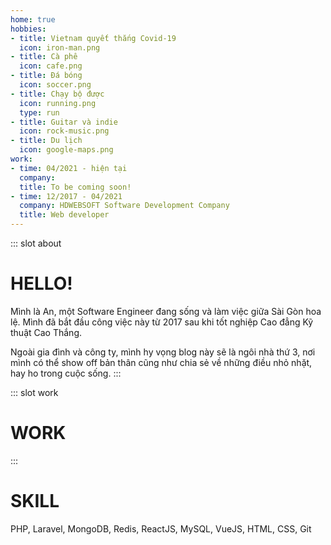 ```yaml
---
home: true
hobbies:
- title: Vietnam quyết thắng Covid-19
  icon: iron-man.png
- title: Cà phê
  icon: cafe.png
- title: Đá bóng
  icon: soccer.png
- title: Chạy bộ được
  icon: running.png
  type: run
- title: Guitar và indie
  icon: rock-music.png
- title: Du lịch
  icon: google-maps.png
work:
- time: 04/2021 - hiện tại
  company:
  title: To be coming soon!
- time: 12/2017 - 04/2021
  company: HDWEBSOFT Software Development Company
  title: Web developer
---
```

::: slot about
# HELLO!
Mình là An, một Software Engineer đang sống và làm việc giữa Sài Gòn hoa lệ.
Mình đã bắt đầu công việc này từ 2017 sau khi tốt nghiệp Cao đẳng Kỹ thuật Cao Thắng.

Ngoài gia đình và công ty, mình hy vọng blog này sẽ là ngôi nhà thứ 3, nơi mình có thể show off bản thân cũng như chia sẻ về những điều nhỏ nhặt, hay ho trong cuộc sống.
:::

::: slot work
# WORK
:::

# SKILL
PHP,
Laravel,
MongoDB,
Redis,
ReactJS,
MySQL,
VueJS,
HTML,
CSS,
Git
